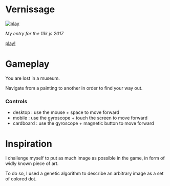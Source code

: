 Vernissage
====

[![play](https://platane.github.io/js13k-2017/game.gif)](https://platane.github.io/js13k-2017/)

_My entry for the 13k js 2017_

[play!](https://platane.github.io/js13k-2017)

# Gameplay


You are lost in a museum.

Navigate from a painting to another in order to find your way out.

### Controls

- desktop : use the mouse + space to move forward 
- mobile : use the gyroscope + touch the screen to move forward 
- cardboard : use the gyroscope + magnetic button to move forward

# Inspiration

I challenge myself to put as much image as possible in the game, in form of widly known piece of art.

To do so, I used a genetic algorithm to describe an arbitrary image as a set of colored dot.
